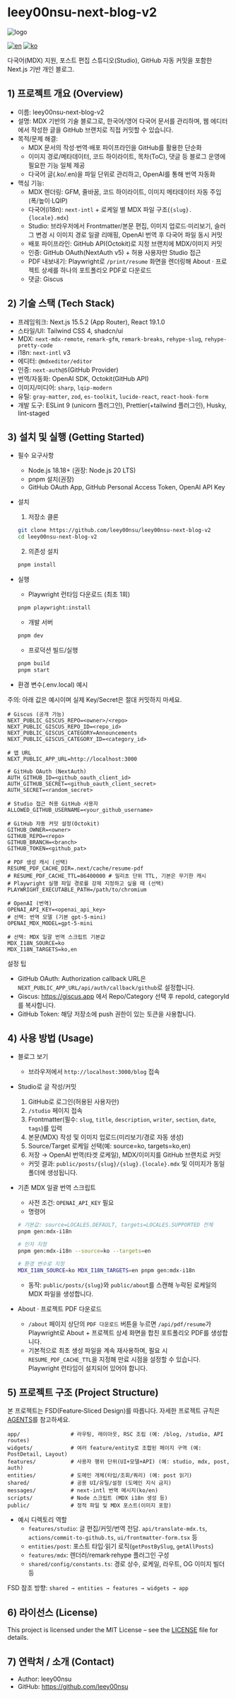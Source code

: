 # leey00nsu-next-blog-v2

![logo](./public/logo.png)

[![en](https://img.shields.io/badge/lang-en-red.svg)](./README.en.md) [![ko](https://img.shields.io/badge/lang-ko-blue.svg)](./README.md)

다국어(MDX) 지원, 포스트 편집 스튜디오(Studio), GitHub 자동 커밋을 포함한 Next.js 기반 개인 블로그.

## 1) 프로젝트 개요 (Overview)

- 이름: leey00nsu-next-blog-v2
- 설명: MDX 기반의 기술 블로그로, 한국어/영어 다국어 문서를 관리하며, 웹 에디터에서 작성한 글을 GitHub 브랜치로 직접 커밋할 수 있습니다.
- 목적/문제 해결:
  - MDX 문서의 작성·번역·배포 파이프라인을 GitHub를 활용한 단순화
  - 이미지 경로/메타데이터, 코드 하이라이트, 목차(ToC), 댓글 등 블로그 운영에 필요한 기능 일체 제공
  - 다국어 글(.ko/.en)을 파일 단위로 관리하고, OpenAI를 통해 번역 자동화
- 핵심 기능:
  - MDX 렌더링: GFM, 줄바꿈, 코드 하이라이트, 이미지 메타데이터 자동 주입(폭/높이·LQIP)
  - 다국어(i18n): `next-intl` + 로케일 별 MDX 파일 구조(`{slug}.{locale}.mdx`)
  - Studio: 브라우저에서 Frontmatter/본문 편집, 이미지 업로드·미리보기, 슬러그 변경 시 이미지 경로 일괄 리매핑, OpenAI 번역 후 다국어 파일 동시 커밋
  - 배포 파이프라인: GitHub API(Octokit)로 지정 브랜치에 MDX/이미지 커밋
  - 인증: GitHub OAuth(NextAuth v5) + 허용 사용자만 Studio 접근
  - PDF 내보내기: Playwright로 `/print/resume` 화면을 렌더링해 About · 프로젝트 상세를 하나의 포트폴리오 PDF로 다운로드
  - 댓글: Giscus

## 2) 기술 스택 (Tech Stack)

- 프레임워크: Next.js 15.5.2 (App Router), React 19.1.0
- 스타일/UI: Tailwind CSS 4, shadcn/ui
- MDX: `next-mdx-remote`, `remark-gfm`, `remark-breaks`, `rehype-slug`, `rehype-pretty-code`
- i18n: `next-intl` v3
- 에디터: `@mdxeditor/editor`
- 인증: `next-auth@5`(GitHub Provider)
- 번역/자동화: OpenAI SDK, Octokit(GitHub API)
- 이미지/미디어: `sharp`, `lqip-modern`
- 유틸: `gray-matter`, `zod`, `es-toolkit`, `lucide-react`, `react-hook-form`
- 개발 도구: ESLint 9 (unicorn 플러그인), Prettier(+tailwind 플러그인), Husky, lint-staged

## 3) 설치 및 실행 (Getting Started)

- 필수 요구사항
  - Node.js 18.18+ (권장: Node.js 20 LTS)
  - pnpm 설치(권장)
  - GitHub OAuth App, GitHub Personal Access Token, OpenAI API Key

- 설치
  1. 저장소 클론

  ```bash
  git clone https://github.com/leey00nsu/leey00nsu-next-blog-v2
  cd leey00nsu-next-blog-v2
  ```

  2. 의존성 설치

  ```bash
  pnpm install
  ```

- 실행
  - Playwright 런타임 다운로드 (최초 1회)

  ```bash
  pnpm playwright:install
  ```

  - 개발 서버

  ```bash
  pnpm dev
  ```

  - 프로덕션 빌드/실행

  ```bash
  pnpm build
  pnpm start
  ```

- 환경 변수(.env.local) 예시

주의: 아래 값은 예시이며 실제 Key/Secret은 절대 커밋하지 마세요.

```env
# Giscus (공개 가능)
NEXT_PUBLIC_GISCUS_REPO=<owner>/<repo>
NEXT_PUBLIC_GISCUS_REPO_ID=<repo_id>
NEXT_PUBLIC_GISCUS_CATEGORY=Announcements
NEXT_PUBLIC_GISCUS_CATEGORY_ID=<category_id>

# 앱 URL
NEXT_PUBLIC_APP_URL=http://localhost:3000

# GitHub OAuth (NextAuth)
AUTH_GITHUB_ID=<github_oauth_client_id>
AUTH_GITHUB_SECRET=<github_oauth_client_secret>
AUTH_SECRET=<random_secret>

# Studio 접근 허용 GitHub 사용자
ALLOWED_GITHUB_USERNAME=<your_github_username>

# GitHub 자동 커밋 설정(Octokit)
GITHUB_OWNER=<owner>
GITHUB_REPO=<repo>
GITHUB_BRANCH=<branch>
GITHUB_TOKEN=<github_pat>

# PDF 생성 캐시 (선택)
RESUME_PDF_CACHE_DIR=.next/cache/resume-pdf
# RESUME_PDF_CACHE_TTL=86400000 # 밀리초 단위 TTL, 기본은 무기한 캐시
# Playwright 실행 파일 경로를 강제 지정하고 싶을 때 (선택)
PLAYWRIGHT_EXECUTABLE_PATH=/path/to/chromium

# OpenAI (번역)
OPENAI_API_KEY=<openai_api_key>
# 선택: 번역 모델 (기본 gpt-5-mini)
OPENAI_MDX_MODEL=gpt-5-mini

# 선택: MDX 일괄 번역 스크립트 기본값
MDX_I18N_SOURCE=ko
MDX_I18N_TARGETS=ko,en
```

설정 팁

- GitHub OAuth: Authorization callback URL은 `NEXT_PUBLIC_APP_URL/api/auth/callback/github`로 설정합니다.
- Giscus: https://giscus.app 에서 Repo/Category 선택 후 repoId, categoryId를 복사합니다.
- GitHub Token: 해당 저장소에 push 권한이 있는 토큰을 사용합니다.

## 4) 사용 방법 (Usage)

- 블로그 보기
  - 브라우저에서 `http://localhost:3000/blog` 접속

- Studio로 글 작성/커밋
  1. GitHub로 로그인(허용된 사용자만)
  2. `/studio` 페이지 접속
  3. Frontmatter(필수: `slug`, `title`, `description`, `writer`, `section`, `date`, `tags`)를 입력
  4. 본문(MDX) 작성 및 이미지 업로드(미리보기/경로 자동 생성)
  5. Source/Target 로케일 선택(예: source=ko, targets=ko,en)
  6. 저장 → OpenAI 번역(타겟 로케일), MDX/이미지를 GitHub 브랜치로 커밋
  - 커밋 결과: `public/posts/{slug}/{slug}.{locale}.mdx` 및 이미지가 동일 폴더에 생성됩니다.

- 기존 MDX 일괄 번역 스크립트
  - 사전 조건: `OPENAI_API_KEY` 필요
  - 명령어

  ```bash
  # 기본값: source=LOCALES.DEFAULT, targets=LOCALES.SUPPORTED 전체
  pnpm gen:mdx-i18n

  # 인자 지정
  pnpm gen:mdx-i18n --source=ko --targets=en

  # 환경 변수로 지정
  MDX_I18N_SOURCE=ko MDX_I18N_TARGETS=en pnpm gen:mdx-i18n
  ```

  - 동작: `public/posts/{slug}`와 `public/about`를 스캔해 누락된 로케일의 MDX 파일을 생성합니다.

- About · 프로젝트 PDF 다운로드
  - `/about` 페이지 상단의 `PDF 다운로드` 버튼을 누르면 `/api/pdf/resume`가 Playwright로 About + 프로젝트 상세 화면을 합친 포트폴리오 PDF를 생성합니다.
  - 기본적으로 최초 생성 파일을 계속 재사용하며, 필요 시 `RESUME_PDF_CACHE_TTL`을 지정해 만료 시점을 설정할 수 있습니다. Playwright 런타임이 설치되어 있어야 합니다.

## 5) 프로젝트 구조 (Project Structure)

본 프로젝트는 FSD(Feature‑Sliced Design)를 따릅니다.
자세한 프로젝트 규칙은 [AGENTS](./AGENTS.md)를 참고하세요.

```
app/                # 라우팅, 레이아웃, RSC 조립 (예: /blog, /studio, API routes)
widgets/            # 여러 feature/entity로 조합된 페이지 구역 (예: PostDetail, Layout)
features/           # 사용자 행위 단위(UI+모델+API) (예: studio, mdx, post, auth)
entities/           # 도메인 개체(타입/조회/쿼리) (예: post 읽기)
shared/             # 공용 UI/유틸/설정 (도메인 지식 금지)
messages/           # next-intl 번역 메시지(ko/en)
scripts/            # Node 스크립트 (MDX i18n 생성 등)
public/             # 정적 파일 및 MDX 포스트(이미지 포함)
```

- 예시 디렉토리 역할
  - `features/studio`: 글 편집/커밋/번역 전담. `api/translate-mdx.ts`, `actions/commit-to-github.ts`, `ui/frontmatter-form.tsx` 등
  - `entities/post`: 포스트 타입·읽기 로직(`getPostBySlug`, `getAllPosts`)
  - `features/mdx`: 렌더러/remark·rehype 플러그인 구성
  - `shared/config/constants.ts`: 경로 상수, 로케일, 라우트, OG 이미지 빌더 등

FSD 참조 방향: `shared → entities → features → widgets → app`

## 6) 라이선스 (License)

This project is licensed under the MIT License – see the [LICENSE](./LICENSE) file for details.

## 7) 연락처 / 소개 (Contact)

- Author: leey00nsu
- GitHub: https://github.com/leey00nsu
